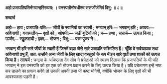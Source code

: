 **अहो प्रजापतिपतिर्भगवान्हरिरव्यय: ।** **वनस्पतीनोषधीश्च ससर्जोर्जमिषं विभु: ॥ ८॥** 

**शब्दार्थ** 

**अहो—** **हाय** **; प्रजापति-पति:—** **जीवों के स्वामियों का स्वामी** **; भगवान् हरि:—** **भगवान् हरि** **; अव्यय:—** **अविनाशी** **;** **वनस्पतीन्—** **वृक्षों को** **; ओषधी:—** **जड़ी बूटियों को** **; च—** **तथा** **; ससर्ज—** **उत्पन्न किया** **; ऊर्जम्—** **स्फूॢतदायी** **; इषम्—** **भोजन** **; विभु:—** **परम पुरुष ने।** **.** 

**भगवान् श्री हरि सारे जीवों के स्वामी हैं जिनमें ब्रह्मा जैसे सारे प्रजापति सश्मिलित हैं।** **चूँकि वे सर्वव्यापक तथा अविनाशी प्रभु हैं, अत: उन्होंने अन्य जीवों के लिए खाद्य वस्तुओं** **के रूप में इन सारे वृक्षों तथा शाकों को उत्पन्न किया है।** **तात्पर्य :** चन्द्रमा के अधिष्ठाता देव सोम ने प्रचेताओं को स्मरण दिलाया कि प्रजापतियों के भी पति भगवान् ने इस वनस्पति को हर एक को भोजन प्रदान करने के लिए उत्पन्न किया है। यदि प्रचेतागण इन्हें नष्ट कर डालने का प्रयत्न करेंगे तो उनकी अपनी प्रजा भी कष्ट भोगेगी, क्योंकि भोजन के लिए वृक्षों की भी आवश्यकता पड़ती है।  